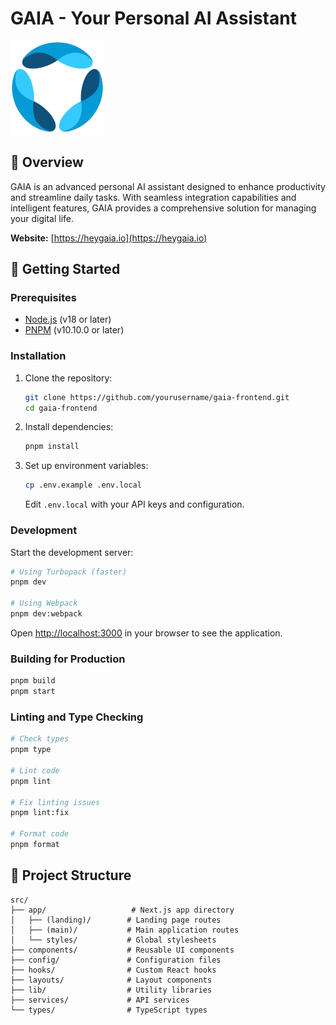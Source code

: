 # GAIA - Your Personal AI Assistant

  <img src="public/branding/logo.webp" alt="GAIA Logo" width="150" />

## 🌟 Overview

GAIA is an advanced personal AI assistant designed to enhance productivity and streamline daily tasks. With seamless integration capabilities and intelligent features, GAIA provides a comprehensive solution for managing your digital life.

**Website:** [https://heygaia.io](https://heygaia.io)


## 🚀 Getting Started

### Prerequisites

- [Node.js](https://nodejs.org/) (v18 or later)
- [PNPM](https://pnpm.io/) (v10.10.0 or later)

### Installation

1. Clone the repository:

   ```bash
   git clone https://github.com/yourusername/gaia-frontend.git
   cd gaia-frontend
   ```

2. Install dependencies:

   ```bash
   pnpm install
   ```

3. Set up environment variables:
   ```bash
   cp .env.example .env.local
   ```
   Edit `.env.local` with your API keys and configuration.

### Development

Start the development server:

```bash
# Using Turbopack (faster)
pnpm dev

# Using Webpack
pnpm dev:webpack
```

Open [http://localhost:3000](http://localhost:3000) in your browser to see the application.

### Building for Production

```bash
pnpm build
pnpm start
```

### Linting and Type Checking

```bash
# Check types
pnpm type

# Lint code
pnpm lint

# Fix linting issues
pnpm lint:fix

# Format code
pnpm format
```

## 📁 Project Structure

```
src/
├── app/                   # Next.js app directory
│   ├── (landing)/        # Landing page routes
│   ├── (main)/           # Main application routes
│   └── styles/           # Global stylesheets
├── components/           # Reusable UI components
├── config/               # Configuration files
├── hooks/                # Custom React hooks
├── layouts/              # Layout components
├── lib/                  # Utility libraries
├── services/             # API services
└── types/                # TypeScript types
```